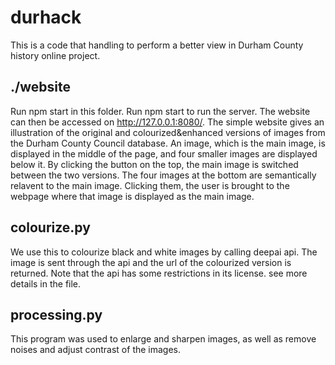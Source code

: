 # durhack
This is a code that handling to perform a better view in Durham County history online project.

## ./website
Run npm start in this folder. Run npm start to run the server. The website can then be accessed on http://127.0.0.1:8080/.
The simple website gives an illustration of the original and colourized&enhanced versions of images from the Durham County Council database.
An image, which is the main image, is displayed in the middle of the page, and four smaller images are displayed below it.
By clicking the button on the top, the main image is switched between the two versions. The four images at the bottom are semantically relavent to the main image. Clicking them, the user is brought to the webpage where that image is displayed as the main image.

## colourize.py
We use this to colourize black and white images by calling deepai api. The image is sent through the api and the url of the colourized version is returned. Note that the api has some restrictions in its license. see more details in the file.

## processing.py
This program was used to enlarge and sharpen images, as well as remove noises and adjust contrast of the images.
